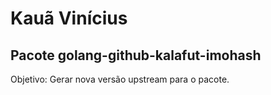 # Kauã Vinícius

## Pacote golang-github-kalafut-imohash

Objetivo: Gerar nova versão upstream para o pacote.
